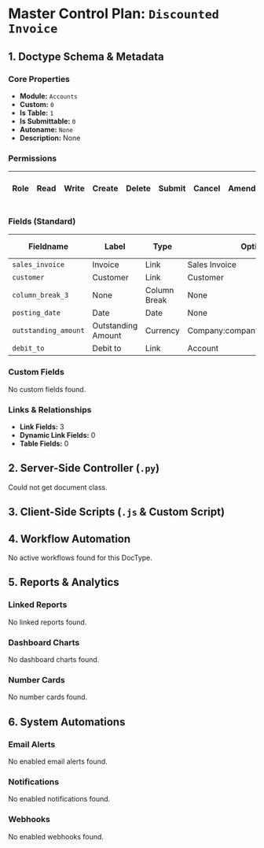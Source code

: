 # Master Control Plan: `Discounted Invoice`

## 1. Doctype Schema & Metadata

### Core Properties
- **Module:** `Accounts`
- **Custom:** `0`
- **Is Table:** `1`
- **Is Submittable:** `0`
- **Autoname:** `None`
- **Description:** None

### Permissions
| Role | Read | Write | Create | Delete | Submit | Cancel | Amend | Report | Import | Export | Print | Email | Share | Set User Perms |
|---|---|---|---|---|---|---|---|---|---|---|---|---|---|---|


### Fields (Standard)
| Fieldname | Label | Type | Options | Required | Hidden | Read Only | Default | Description |
|---|---|---|---|---|---|---|---|---|
| `sales_invoice` | Invoice | Link | Sales Invoice | ✅ |  |  | None | None |
| `customer` | Customer | Link | Customer |  |  | ✅ | None | None |
| `column_break_3` | None | Column Break | None |  |  |  | None | None |
| `posting_date` | Date | Date | None |  |  | ✅ | None | None |
| `outstanding_amount` | Outstanding Amount | Currency | Company:company:default_currency |  |  |  | None | None |
| `debit_to` | Debit to | Link | Account |  |  | ✅ | None | None |


### Custom Fields
No custom fields found.


### Links & Relationships
- **Link Fields:** 3
- **Dynamic Link Fields:** 0
- **Table Fields:** 0

## 2. Server-Side Controller (`.py`)
Could not get document class.


## 3. Client-Side Scripts (`.js` & Custom Script)




## 4. Workflow Automation
No active workflows found for this DocType.


## 5. Reports & Analytics
### Linked Reports
No linked reports found.


### Dashboard Charts
No dashboard charts found.


### Number Cards
No number cards found.


## 6. System Automations
### Email Alerts
No enabled email alerts found.


### Notifications
No enabled notifications found.


### Webhooks
No enabled webhooks found.
